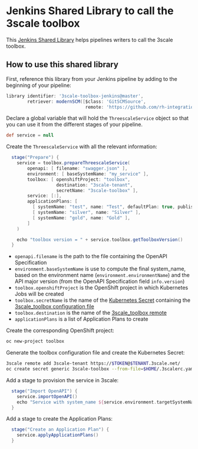 # Jenkins Shared Library to call the 3scale toolbox

This [Jenkins Shared Library](https://jenkins.io/doc/book/pipeline/shared-libraries/) helps pipelines writers to call the 3scale toolbox.

## How to use this shared library

First, reference this library from your Jenkins pipeline by adding to the beginning of your pipeline:

```groovy
library identifier: '3scale-toolbox-jenkins@master',
        retriever: modernSCM([$class: 'GitSCMSource',
                              remote: 'https://github.com/rh-integration/3scale-toolbox-jenkins.git'])
```

Declare a global variable that will hold the `ThreescaleService` object so that you can use it from the different stages of your pipeline.

```groovy
def service = null
```

Create the `ThreescaleService` with all the relevant information:

```groovy
  stage("Prepare") {
    service = toolbox.prepareThreescaleService(
        openapi: [ filename: "swagger.json" ],
        environment: [ baseSystemName: "my_service" ],
        toolbox: [ openshiftProject: "toolbox",
                   destination: "3scale-tenant",
                   secretName: "3scale-toolbox" ],
        service: [:],
        applicationPlans: [
          [ systemName: "test", name: "Test", defaultPlan: true, published: true ],
          [ systemName: "silver", name: "Silver" ],
          [ systemName: "gold", name: "Gold" ],
        ]
    )

    echo "toolbox version = " + service.toolbox.getToolboxVersion()
  }
```

- `openapi.filename` is the path to the file containing the OpenAPI Specification
- `environment.baseSystemName` is use to compute the final system_name, based on the environment name (`environment.environmentName`) and the API major version (from the OpenAPI Specification field `info.version`)
- `toolbox.openshiftProject` is the OpenShift project in which Kubernetes Jobs will be created
- `toolbox.secretName` is the name of the [Kubernetes Secret](https://kubernetes.io/docs/concepts/configuration/secret/) containing the [3scale_toolbox configuration file](https://github.com/3scale/3scale_toolbox/blob/master/docs/remotes.md#options)
- `toolbox.destination` is the name of the [3scale_toolbox remote](https://github.com/3scale/3scale_toolbox/blob/master/docs/remotes.md)
- `applicationPlans` is a list of Application Plans to create

Create the corresponding OpenShift project:

```sh
oc new-project toolbox
```

Generate the toolbox configuration file and create the Kubernetes Secret:

```sh
3scale remote add 3scale-tenant https://$TOKEN@$TENANT.3scale.net/
oc create secret generic 3scale-toolbox --from-file=$HOME/.3scalerc.yaml
```

Add a stage to provision the service in 3scale:

```groovy
  stage("Import OpenAPI") {
    service.importOpenAPI()
    echo "Service with system_name ${service.environment.targetSystemName} created !"
  }
```

Add a stage to create the Application Plans:

```groovy
  stage("Create an Application Plan") {
    service.applyApplicationPlans()
  }
```
